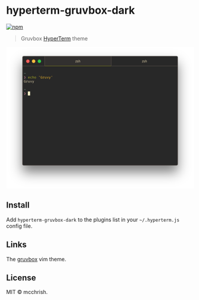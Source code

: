 # hyperterm-gruvbox-dark

[![npm](https://img.shields.io/npm/v/hyperterm-gruvbox-dark.svg?maxAge=2592000)](https://www.npmjs.com/package/hyperterm-gruvbox-dark)

> Gruvbox [HyperTerm](https://hyperterm.org) theme

![](screenshot.png)


## Install

Add `hyperterm-gruvbox-dark` to the plugins list in your `~/.hyperterm.js` config file.

## Links

The [gruvbox](https://github.com/morhetz/gruvbox) vim theme.


## License

MIT © mcchrish.
